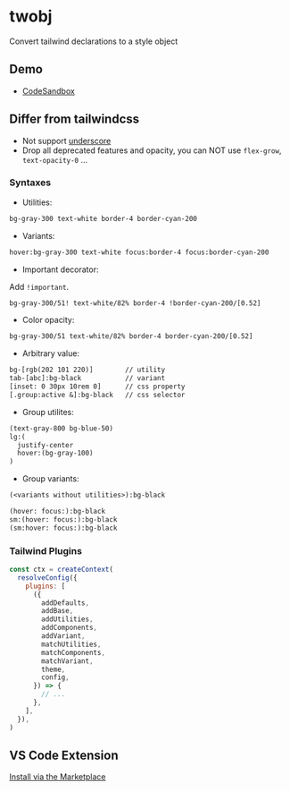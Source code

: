 # twobj

Convert tailwind declarations to a style object

## Demo

-   [CodeSandbox](https://codesandbox.io/s/tailwind-and-css-in-js-twobj-6txkjh)

## Differ from tailwindcss

-   Not support [underscore](https://tailwindcss.com/docs/content#using-spaces-and-underscores)
-   Drop all deprecated features and opacity, you can NOT use `flex-grow`, `text-opacity-0` ...

### Syntaxes

-   Utilities:

```txt
bg-gray-300 text-white border-4 border-cyan-200
```

-   Variants:

```txt
hover:bg-gray-300 text-white focus:border-4 focus:border-cyan-200
```

-   Important decorator:

Add `!important`.

```txt
bg-gray-300/51! text-white/82% border-4 !border-cyan-200/[0.52]
```

-   Color opacity:

```txt
bg-gray-300/51 text-white/82% border-4 border-cyan-200/[0.52]
```

-   Arbitrary value:

```txt
bg-[rgb(202 101 220)]        // utility
tab-[abc]:bg-black           // variant
[inset: 0 30px 10rem 0]      // css property
[.group:active &]:bg-black   // css selector
```

-   Group utilites:

```txt
(text-gray-800 bg-blue-50)
lg:(
  justify-center
  hover:(bg-gray-100)
)
```

-   Group variants:

```txt
(<variants without utilities>):bg-black
```

```txt
(hover: focus:):bg-black
sm:(hover: focus:):bg-black
(sm:hover: focus:):bg-black
```

### Tailwind Plugins

```js
const ctx = createContext(
  resolveConfig({
    plugins: [
      ({
        addDefaults,
        addBase,
        addUtilities,
        addComponents,
        addVariant,
        matchUtilities,
        matchComponents,
        matchVariant,
        theme,
        config,
      }) => {
        // ...
      },
    ],
  }),
)
```

## VS Code Extension

[Install via the Marketplace](https://marketplace.visualstudio.com/items?itemName=lightyen.twobj-intellisense)